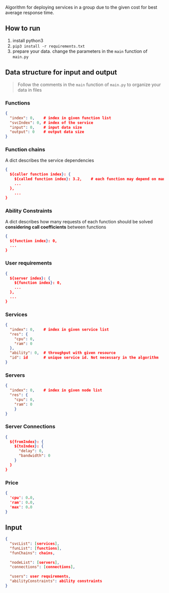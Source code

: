 Algorithm for deploying services in a group due to the given cost for best average response time.

## How to run

1. install python3
2. `pip3 install -r requirements.txt`
3. prepare your data. change the parameters in the `main` function of `main.py`

## Data structure for input and output

> Follow the comments in the `main` function of `main.py` to organize your data in files

### Functions

```json
{
  "index": 0,    # index in given function list
  "svcIndex": 0, # index of the service
  "input": 0,    # input data size
  "output": 0    # output data size
}
```

### Function chains

A dict describes the service dependencies

```json
{
  ${caller function index}: {
    ${called function index}: 3.2,    # each function may depend on many other functions with call coefficient
    ...
  },
	...
}
```

### Ability Constraints

A dict describes how many requests of each function should be solved **considering call coefficients** between functions

```json
{
  ${function index}: 0,
  ...
}
```

### User requirements

```json
{
  ${server index}: {
    ${function index}: 0,
    ...
  },
  ...
}
```

### Services

```json
{
  "index": 0,    # index in given service list
  "res": {
  	"cpu": 0,
  	"ram": 0
  },
  "ability": 0,  # throughput with given resource
  "id": id       # unique service id. Not necessary in the algorithm
}
```

### Servers

```json
{
  "index": 0,    # index in given node list
  "res": {
    "cpu": 0,
    "ram": 0
	}
}
```

### Server Connections

```json
{
  ${fromIndex}: {
    ${toIndex}: {
      "delay": 0,
      "bandwidth": 0
    }
  }
}
```

### Price

```json
{
  'cpu': 0.0,
  'ram': 0.0,
  'max': 0.0
}
```

## Input

```json
{
  "svcList": [services],
  "funList": [functions],
  "funChains": chains,
  
  "nodeList": [servers],
  "connections": [connections],
  
  "users": user requirements,
  "abilityConstraints": ability constraints
}
```
